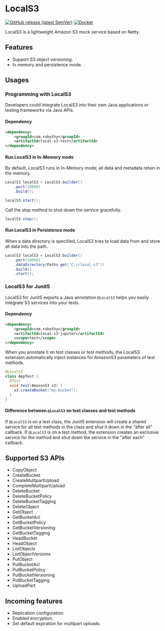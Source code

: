 # LocalS3

[![GitHub release (latest SemVer)](https://img.shields.io/github/v/release/Robothy/local-s3?display_name=tag&color=blueviolet)](https://github.com/Robothy?tab=packages&repo_name=local-s3)
[![Docker](https://img.shields.io/badge/docker-%230db7ed.svg?logo=docker&logoColor=white)](https://hub.docker.com/r/luofuxiang/local-s3)


LocalS3 is a lightweight Amazon S3 mock service based on Netty.

## Features

+ Support S3 object versioning.
+ In memory and persistence mode.

## Usages

### Programming with LocalS3

Developers could integrate LocalS3 into their own Java applications or testing frameworks via Java APIs.

#### Dependency

```xml
<dependency>
    <groupId>com.robothy</groupId>
    <artifactId>local-s3-rest</artifactId>
</dependency>
```
#### Run LocalS3 in In-Memory mode

By default, LocalS3 runs in In-Memory mode; all data and metadata retain in the memory.

```java
LocalS3 localS3 = LocalS3.builder()
    .port(19090)
    .build();

localS3.start();
```

Call the stop method to shut down the service gracefully.

```java
localS3.stop();
```


#### Run LocalS3 in Persistence mode

When a data directory is specified, LocalS3 tries to load data from and store all data into the path.


```java
LocalS3 localS3 = LocalS3.builder()
    .port(19090)
    .dataDirectory(Paths.get("C://local-s3"))
    .build()
    .start();
```

### LocalS3 for Junit5

LocalS3 for Junit5 exports a Java annotation `@LocalS3` helps you easily integrate S3 services into your tests.

#### Dependency

```xml
<dependency>
    <groupId>com.robothy</groupId>
    <artifactId>local-s3-jupiter</artifactId>
    <scope>test</scope>
</dependency>
```

When you annotate it on test classes or test methods, the LocalS3 extension automatically inject instances
for AmazonS3 parameters of test methods.

```java
@LocalS3
class AppTest {
  @Test
  void test(AmazonS3 s3) {
    s3.createBucket("my-bucket");
  }
}
```

#### Difference between `@LocalS3` on test classes and test methods

If `@LocalS3` is on a test class, the Junit5 extension will create a shared service for all test methods in the class
and shut it down in the "after all" callback.
If `@LocalS3` is on a test method, the extension creates an exclusive service for the method and shut down the
service in the "after each" callback.

## Supported S3 APIs

+ CopyObject
+ CreateBucket
+ CreateMultipartUpload
+ CompleteMultipartUpload
+ DeleteBucket
+ DeleteBucketPolicy
+ DeleteBucketTagging
+ DeleteObject
+ GetObject
+ GetBucketAcl
+ GetBucketPolicy
+ GetBucketVersioning
+ GetBucketTagging
+ HeadBucket
+ HeadObject
+ ListObjects
+ ListObjectVersions
+ PutObject
+ PutBucketAcl
+ PutBucketPolicy
+ PutBucketVersioning
+ PutBucketTagging
+ UploadPart

## Incoming features

+ Replication configuration.
+ Enabled encryption.
+ Set default expiration for multipart uploads.
